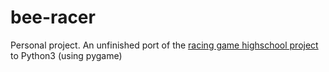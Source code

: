 # bee-racer
Personal project. An unfinished port of the [racing game highschool project](https://github.com/LittleBigKiller/excite-bike "excite-bike Repository") to Python3 (using pygame)
